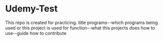 # Udemy-Test
This repo is created for practicing.
title
programs--which programs being used or this project is used for
function--what this projects does
how to use--guide
how to contribute
